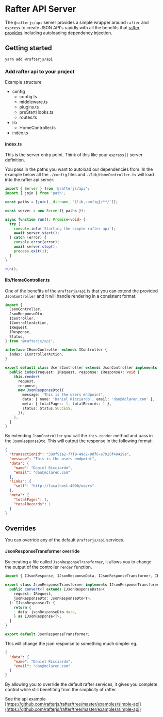 # Rafter API Server

The `@rafterjs/api` server provides a simple wrapper around `rafter` and `express` to create JSON API's rapidly with all the benefits that [rafter provides](https://github.com/joshystuart/rafter#readme) including autoloading dependency injection.

## Getting started

```
yarn add @rafterjs/api
```

### Add rafter api to your project

Example structure

- config
  - config.ts
  - middleware.ts
  - plugins.ts
  - preStartHooks.ts
  - routes.ts
- lib
  - HomeController.ts
- index.ts

#### index.ts

This is the server entry point. Think of this like your `express()` server definition.

You pass in the paths you want to autoload our dependencies from. In the example below all the `./config` files and `./lib/HomeController.ts` will load into the rafter api server.

```typescript
import { Server } from '@rafterjs/api';
import { join } from 'path';

const paths = [join(__dirname, `{lib,config}/**/`)];

const server = new Server({ paths });

async function run(): Promise<void> {
  try {
    console.info(`Starting the simple rafter api`);
    await server.start();
  } catch (error) {
    console.error(error);
    await server.stop();
    process.exit(1);
  }
}

run();
```

#### lib/HomeController.ts

One of the benefits of the `@rafterjs/api` is that you can extend the provided `JsonController` and it will handle rendering in a consistent format.

```typescript
import {
  JsonController,
  JsonResponseDto,
  IController,
  IControllerAction,
  IRequest,
  IResponse,
  Status,
} from '@rafterjs/api';

interface IHomeController extends IController {
  index: IControllerAction;
}

export default class UsersController extends JsonController implements IHomeController {
  public index(request: IRequest, response: IResponse): void {
    this.render(
      request,
      response,
      new JsonResponseDto({
        message: 'This is the users endpoint',
        data: { name: 'Daniel Ricciardo', email: 'dan@mclaren.com' },
        meta: { totalPages: 1, totalRecords: 1 },
        status: Status.SUCCESS,
      }),
    );
  }
}
```

By extending `JsonController` you call the `this.render` method and pass in the `JsonResponseDto`. This will output the response in the following format:

```json
{
  "transactionId": "399f91a2-77f9-49c2-8df6-e7928f48429e",
  "message": "This is the users endpoint",
  "data": {
    "name": "Daniel Ricciardo",
    "email": "dan@mclaren.com"
  },
  "links": {
    "self": "http://localhost:4000/users"
  },
  "meta": {
    "totalPages": 1,
    "totalRecords": 1
  }
}
```

## Overrides

You can override any of the default `@rafterjs/api` services.

#### JsonResponseTransformer override

By creating a file called `JsonResponseTransformer`, it allows you to change the output of the controller `render` function.

```typescript
import { IJsonResponse, IJsonResponseData, IJsonResponseTransformer, IRequest, JsonResponseDto } from '@rafterjs/api';

export class JsonResponseTransformer implements IJsonResponseTransformer {
  public convert<T extends IJsonResponseData>(
    request: IRequest,
    jsonResponseDto: JsonResponseDto<T>,
  ): IJsonResponse<T> {
    return {
      data: jsonResponseDto.data,
    } as IJsonResponse<T>;
  }
}

export default JsonResponseTransformer;
```

This will change the json response to something much simpler eg.

```json
{
  "data": {
    "name": "Daniel Ricciardo",
    "email": "dan@mclaren.com"
  }
}
```

By allowing you to override the default rafter services, it gives you complete control while still benefiting from the simplicity of rafter.

See the api example [https://github.com/rafterjs/rafter/tree/master/examples/simple-api](https://github.com/rafterjs/rafter/tree/master/examples/simple-api)
